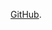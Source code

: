 [GitHub](https://github.com/Jayveersinh-Raj/nature_inspired_programming/tree/main/Travelling_salesman_ga).
